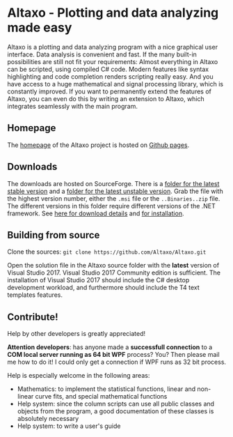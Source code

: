 # Altaxo - Plotting and data analyzing made easy

Altaxo is a plotting and data analyzing program with a nice graphical user interface. Data analysis is convenient and fast. If the many built-in possibilities are still not fit your requirements: Almost everything in Altaxo can be scripted, using compiled C# code. Modern features like syntax highlighting and code completion renders scripting really easy. And you have access to a huge mathematical and signal processing library, which is constantly improved. If you want to permanently extend the features of Altaxo, you can even do this by writing an extension to Altaxo, which integrates seamlessly with the main program.

## Homepage

The [homepage](http://altaxo.github.io/Altaxo/) of the Altaxo project is hosted on [Github pages](http://altaxo.github.io/Altaxo/).

## Downloads

The downloads are hosted on SourceForge. 
There is a [folder for the latest stable version](https://sourceforge.net/projects/altaxo/files/Altaxo/Altaxo-Latest-Stable/) 
and a [folder for the latest unstable version](https://sourceforge.net/projects/altaxo/files/Altaxo/Altaxo-Latest-Unstable/).
Grab the file with the highest version number, either the `.msi` file or the `..Binaries..zip` file. The different versions in this folder require different versions of the .NET framework. See [here for download details](https://altaxo.github.io/Altaxo/download.html) 
and [for installation](https://altaxo.sourceforge.io/AltaxoClassRef/html/1F4C428AAA53AFE4CCEE7744AB1CB94F.htm).


## Building from source

Clone the sources: `git clone https://github.com/Altaxo/Altaxo.git`

Open the solution file in the Altaxo source folder with the **latest** version of Visual Studio 2017.
Visual Studio 2017 Community edition is sufficient.
The installation of Visual Studio 2017 should include the C# desktop development workload,
and furthermore should include the T4 text templates features. 


## Contribute!

Help by other developers is greatly appreciated! 

**Attention developers**: has anyone made a **successfull connection** to a **COM local server running as 64 bit WPF** process? You? Then please mail me how to do it! I could only get a connection if WPF runs as 32 bit process.

Help is especially welcome in the following areas: 
- Mathematics: to implement the statistical functions, linear and non-linear curve fits, and special mathematical functions 
- Help system: since the column scripts can use all public classes and objects from the program, a good documentation of these classes is absolutely necessary 
- Help system: to write a user's guide 


